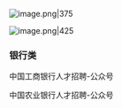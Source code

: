 ![image.png|375](https://gitee.com/leiye87/typora_picture/raw/master/20240630193300.png)

![image.png|425](https://gitee.com/leiye87/typora_picture/raw/master/20240630193625.png)


### 银行类

中国工商银行人才招聘-公众号

中国农业银行人才招聘-公众号

